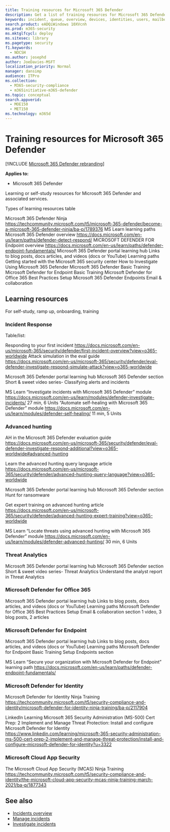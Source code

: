 ```yaml
---
title: Training resources for Microsoft 365 Defender
description: Get a list of training resources for Microsoft 365 Defender
keywords: incident, queue, overview, devices, identities, users, mailbox, email, incidents, analyze, response
search.product: eADQiWindows 10XVcnh
ms.prod: m365-security
ms.mktglfcycl: deploy
ms.sitesec: library
ms.pagetype: security
f1.keywords: 
  - NOCSH
ms.author: josephd
author: JoeDavies-MSFT
localization_priority: Normal
manager: dansimp
audience: ITPro
ms.collection: 
  - M365-security-compliance
  - m365initiative-m365-defender
ms.topic: conceptual
search.appverid: 
  - MOE150
  - MET150
ms.technology: m365d
---
```


# Training resources for Microsoft 365 Defender

[!INCLUDE [Microsoft 365 Defender rebranding](../includes/microsoft-defender.md)]

**Applies to:**
- Microsoft 365 Defender

Learning or self-study resources for Microsoft 365 Defender and associated services.

Types of learning resources table

Microsoft 365 Defender Ninja 
https://techcommunity.microsoft.com/t5/microsoft-365-defender/become-a-microsoft-365-defender-ninja/ba-p/1789376
MS Learn learning paths
Microsoft 365 Defender overview
https://docs.microsoft.com/en-us/learn/paths/defender-detect-respond/ 
MICROSOFT DEFENDER FOR Endpoint overview
https://docs.microsoft.com/en-us/learn/paths/defender-endpoint-fundamentals/ 
Microsoft 365 Defender portal learning hub
Links to blog posts, docs articles, and videos (docs or YouTube)
Learning paths
Getting started with the Microsoft 365 security center
How to Investigate Using Microsoft 365 Defender
Microsoft 365 Defender Basic Training
Microsoft Defender for Endpoint Basic Training
Microsoft Defender for Office 365 Best Practices
Setup
Microsoft 365 Defender
Endpoints
Email & collaboration

## Learning resources
For self-study, ramp up, onboarding, training

### Incident Response 

Table/list:

Responding to your first incident
https://docs.microsoft.com/en-us/microsoft-365/security/defender/first-incident-overview?view=o365-worldwide
Attack simulation in the eval guide
https://docs.microsoft.com/en-us/microsoft-365/security/defender/eval-defender-investigate-respond-simulate-attack?view=o365-worldwide

Microsoft 365 Defender portal learning hub
Microsoft 365 Defender section
Short & sweet video series- Classifying alerts and incidents

MS Learn
“Investigate incidents with Microsoft 365 Defender” module
https://docs.microsoft.com/en-us/learn/modules/defender-investigate-incidents/
27 min, 6 Units
“Automate self-healing with Microsoft 365 Defender” module
https://docs.microsoft.com/en-us/learn/modules/defender-self-healing/
11 min, 5 Units

### Advanced hunting

AH in the Microsoft 365 Defender evaluation guide
https://docs.microsoft.com/en-us/microsoft-365/security/defender/eval-defender-investigate-respond-additional?view=o365-worldwide#advanced-hunting

Learn the advanced hunting query language article
https://docs.microsoft.com/en-us/microsoft-365/security/defender/advanced-hunting-query-language?view=o365-worldwide

Microsoft 365 Defender portal learning hub
Microsoft 365 Defender section
Hunt for ransomware

Get expert training on advanced hunting article
https://docs.microsoft.com/en-us/microsoft-365/security/defender/advanced-hunting-expert-training?view=o365-worldwide

MS Learn
“Locate threats using advanced hunting with Microsoft 365 Defender” module
https://docs.microsoft.com/en-us/learn/modules/defender-advanced-hunting/
30 min, 6 Units

### Threat Analytics

Microsoft 365 Defender portal learning hub
Microsoft 365 Defender section
Short & sweet video series- Threat Analytics
Understand the analyst report in Threat Analytics

### Microsoft Defender for Office 365

Microsoft 365 Defender portal learning hub
Links to blog posts, docs articles, and videos (docs or YouTube)
Learning paths
Microsoft Defender for Office 365 Best Practices
Setup
Email & collaboration section
1 video, 3 blog posts, 2 articles

### Microsoft Defender for Endpoint

Microsoft 365 Defender portal learning hub
Links to blog posts, docs articles, and videos (docs or YouTube)
Learning paths
Microsoft Defender for Endpoint Basic Training
Setup
Endpoints section

MS Learn
“Secure your organization with Microsoft Defender for Endpoint” learning path
https://docs.microsoft.com/en-us/learn/paths/defender-endpoint-fundamentals/ 

### Microsoft Defender for Identity

Microsoft Defender for Identity Ninja Training
https://techcommunity.microsoft.com/t5/security-compliance-and-identity/microsoft-defender-for-identity-ninja-training/ba-p/2117904

LinkedIn Learning
Microsoft 365 Security Administration (MS-500) Cert Prep: 2 Implement and Manage Threat Protection: Install and configure Microsoft Defender for Identity
https://www.linkedin.com/learning/microsoft-365-security-administration-ms-500-cert-prep-2-implement-and-manage-threat-protection/install-and-configure-microsoft-defender-for-identity?u=3322

### Microsoft Cloud App Security

The Microsoft Cloud App Security (MCAS) Ninja Training
https://techcommunity.microsoft.com/t5/security-compliance-and-identity/the-microsoft-cloud-app-security-mcas-ninja-training-march-2021/ba-p/1877343



## See also
- [Incidents overview](incidents-overview.md)
- [Manage incidents](manage-incidents.md)
- [Investigate incidents](investigate-incidents.md)
